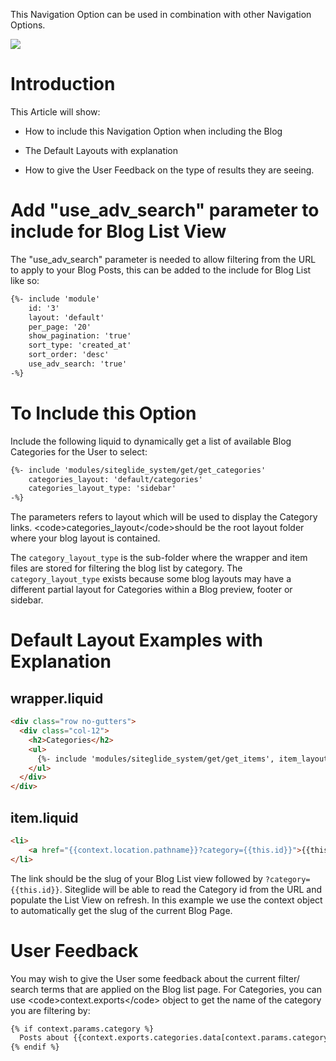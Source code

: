 
This Navigation Option can be used in combination with other Navigation Options.

![](https://downloads.intercomcdn.com/i/o/167279170/60d8c5aaf4a5c32ae4069bd1/image.png)

# Introduction

This Article will show:

*   How to include this Navigation Option when including the Blog

*   The Default Layouts with explanation

*   How to give the User Feedback on the type of results they are seeing.

# Add "use\_adv\_search" parameter to include for Blog List View

The "use\_adv\_search" parameter is needed to allow filtering from the URL to apply to your Blog Posts, this can be added to the include for Blog List like so:

```html
{%- include 'module'
    id: '3'
    layout: 'default'
    per_page: '20'
    show_pagination: 'true'
    sort_type: 'created_at'
    sort_order: 'desc'
    use_adv_search: 'true' 
-%}
```

# To Include this Option

Include the following liquid to dynamically get a list of available Blog Categories for the User to select:

```html
{%- include 'modules/siteglide_system/get/get_categories'
    categories_layout: 'default/categories'
    categories_layout_type: 'sidebar' 
-%}
```

The parameters refers to layout which will be used to display the Category links. \<code>categories\_layout\</code>should be the root layout folder where your blog layout is contained.&#x20;

The `category_layout_type` is the sub-folder where the wrapper and item files are stored for filtering the blog list by category. The `category_layout_type` exists because some blog layouts may have a different partial layout for Categories within a Blog preview, footer or sidebar.

# Default Layout Examples with Explanation

## wrapper.liquid

```html
<div class="row no-gutters">
  <div class="col-12">
    <h2>Categories</h2>
    <ul>
      {%- include 'modules/siteglide_system/get/get_items', item_layout: 'item' -%}
    </ul>
  </div>
</div>
```

## item.liquid

```html
<li>
    <a href="{{context.location.pathname}}?category={{this.id}}">{{this.properties.name}}</a>
</li>
```

The link should be the slug of your Blog List view followed by `?category={{this.id}}`. Siteglide will be able to read the Category id from the URL and populate the List View on refresh. In this example we use the context object to automatically get the slug of the current Blog Page.

# User Feedback

You may wish to give the User some feedback about the current filter/ search terms that are applied on the Blog list page. For Categories, you can use \<code>context.exports\</code> object to get the name of the category you are filtering by:

```html
{% if context.params.category %}
  Posts about {{context.exports.categories.data[context.params.category].name}}
{% endif %}
```

